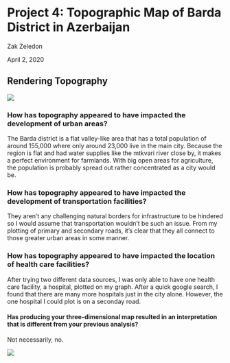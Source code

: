 # Project 4: Topographic Map of Barda District in Azerbaijan 

Zak Zeledon

April 2, 2020

## Rendering Topography

![](https://szzeledon.github.io/Data100-Workshop/Barda_combined_plot3.png)

### How has topography appeared to have impacted the development of urban areas?
The Barda district is a flat valley-like area that has a total population of around 155,000 where only around 23,000 live in the main city. Because the region is flat and had water supplies like the mtkvari river close by, it makes a perfect environment for farmlands. With big open areas for agriculture, the population is probably spread out rather concentrated as a city would be. 
### How has topography appeared to have impacted the development of transportation facilities?
They aren’t any challenging natural borders for infrastructure to be hindered so I would assume that transportation wouldn’t be such an issue. From my plotting of primary and secondary roads, it’s clear that they all connect to those greater urban areas in some manner. 
### How has topography appeared to have impacted the location of health care facilities?
After trying two different data sources, I was only able to have one health care facility, a hospital, plotted on my graph. After a quick google search, I found that there are many more hospitals just in the city alone. However, the one hospital I could plot is on a seconday road.  
#### Has producing your three-dimensional map resulted in an interpretation that is different from your previous analysis?
Not necessarily, no. 

![](https://szzeledon.github.io/Data100-Workshop/Barda_topo_Plot5.png)
